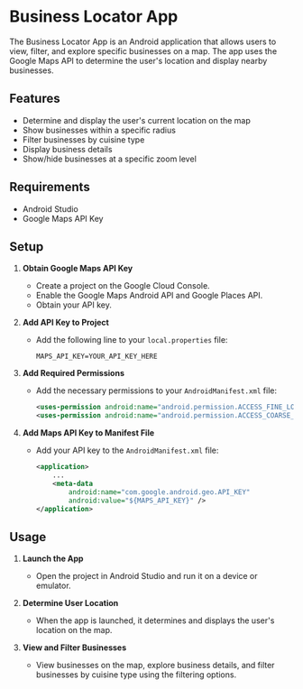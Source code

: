 # Business Locator App

The Business Locator App is an Android application that allows users to view, filter, and explore specific businesses on a map. The app uses the Google Maps API to determine the user's location and display nearby businesses.

## Features

- Determine and display the user's current location on the map
- Show businesses within a specific radius
- Filter businesses by cuisine type
- Display business details
- Show/hide businesses at a specific zoom level

## Requirements

- Android Studio
- Google Maps API Key

## Setup

1. **Obtain Google Maps API Key**

   - Create a project on the Google Cloud Console.
   - Enable the Google Maps Android API and Google Places API.
   - Obtain your API key.

2. **Add API Key to Project**

   - Add the following line to your `local.properties` file:
     ```
     MAPS_API_KEY=YOUR_API_KEY_HERE
     ```

3. **Add Required Permissions**

   - Add the necessary permissions to your `AndroidManifest.xml` file:
     ```xml
     <uses-permission android:name="android.permission.ACCESS_FINE_LOCATION" />
     <uses-permission android:name="android.permission.ACCESS_COARSE_LOCATION" />
     ```

4. **Add Maps API Key to Manifest File**

   - Add your API key to the `AndroidManifest.xml` file:
     ```xml
     <application>
         ...
         <meta-data
             android:name="com.google.android.geo.API_KEY"
             android:value="${MAPS_API_KEY}" />
     </application>
     ```

## Usage

1. **Launch the App**

   - Open the project in Android Studio and run it on a device or emulator.

2. **Determine User Location**

   - When the app is launched, it determines and displays the user's location on the map.

3. **View and Filter Businesses**

   - View businesses on the map, explore business details, and filter businesses by cuisine type using the filtering options.
